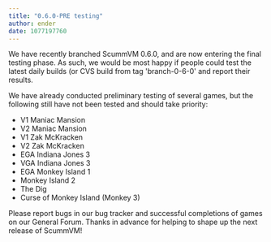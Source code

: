 ```yaml
---
title: "0.6.0-PRE testing"
author: ender
date: 1077197760
---
```


We have recently branched ScummVM 0.6.0, and are now entering the final testing phase. As such, we would be most happy if people could test the latest daily builds (or CVS build from tag 'branch-0-6-0' and report their results.

We have already conducted preliminary testing of several games, but the following still have not been tested and should take priority:

*   V1 Maniac Mansion
*   V2 Maniac Mansion
*   V1 Zak McKracken
*   V2 Zak McKracken
*   EGA Indiana Jones 3
*   VGA Indiana Jones 3
*   EGA Monkey Island 1
*   Monkey Island 2
*   The Dig
*   Curse of Monkey Island (Monkey 3)

Please report bugs in our bug tracker and successful completions of games on our General Forum. Thanks in advance for helping to shape up the next release of ScummVM!
